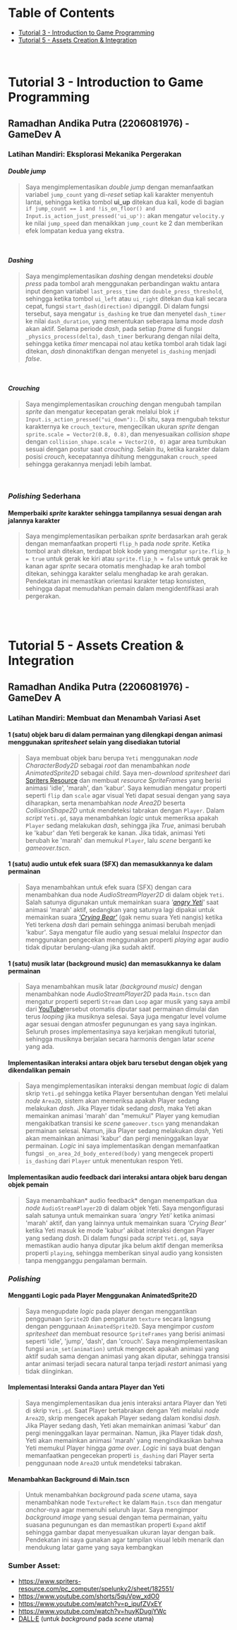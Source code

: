 # Table of Contents
- [Tutorial 3 - Introduction to Game Programming](#tutorial-3---introduction-to-game-programming)
- [Tutorial 5 - Assets Creation & Integration](#tutorial-5---assets-creation--integration)
<br>


# Tutorial 3 - Introduction to Game Programming
## Ramadhan Andika Putra (2206081976) - GameDev A <br>

### Latihan Mandiri: Eksplorasi Mekanika Pergerakan

#### *Double jump*
> Saya mengimplementasikan *double jump* dengan memanfaatkan variabel `jump_count` yang di-*reset* setiap kali karakter menyentuh lantai, sehingga ketika tombol **ui_up** ditekan dua kali, kode di bagian `if jump_count == 1 and !is_on_floor() and Input.is_action_just_pressed('ui_up'):` akan mengatur `velocity.y` ke nilai `jump_speed` dan menaikkan `jump_count` ke 2 dan memberikan efek lompatan kedua yang ekstra.
<br>

#### *Dashing*
> Saya mengimplementasikan *dashing* dengan mendeteksi *double press* pada tombol arah menggunakan perbandingan waktu antara input dengan variabel `last_press_time` dan `double_press_threshold`, sehingga ketika tombol `ui_left` atau `ui_right` ditekan dua kali secara cepat, fungsi `start_dash(direction)` dipanggil. Di dalam fungsi tersebut, saya mengatur `is_dashing` ke true dan menyetel `dash_timer` ke nilai `dash_duration`, yang menentukan seberapa lama mode *dash* akan aktif. Selama periode *dash*, pada setiap *frame* di fungsi `_physics_process(delta)`, `dash_timer` berkurang dengan nilai delta, sehingga ketika *timer* mencapai nol atau ketika tombol arah tidak lagi ditekan, *dash* dinonaktifkan dengan menyetel `is_dashing` menjadi *false*.
<br>

#### *Crouching*
> Saya mengimplementasikan *crouching* dengan mengubah tampilan *sprite* dan mengatur kecepatan gerak melalui blok `if Input.is_action_pressed("ui_down"):`. Di situ, saya mengubah tekstur karakternya ke `crouch_texture`, mengecilkan ukuran *sprite* dengan `sprite.scale = Vector2(0.8, 0.8)`, dan menyesuaikan *collision shape* dengan `collision_shape.scale = Vector2(0, 0)` agar area tumbukan sesuai dengan postur saat *crouching*. Selain itu, ketika karakter dalam posisi *crouch*, kecepatannya dihitung menggunakan `crouch_speed` sehingga gerakannya menjadi lebih lambat.<br>

<br>

### *Polishing* Sederhana

#### Memperbaiki *sprite* karakter sehingga tampilannya sesuai dengan arah jalannya karakter
> Saya mengimplementasikan perbaikan *sprite* berdasarkan arah gerak dengan memanfaatkan properti `flip_h` pada *node sprite*. Ketika tombol arah ditekan, terdapat blok kode yang mengatur `sprite.flip_h = true` untuk gerak ke kiri atau `sprite.flip_h = false` untuk gerak ke kanan agar *sprite* secara otomatis menghadap ke arah tombol ditekan, sehingga karakter selalu menghadap ke arah gerakan. Pendekatan ini memastikan orientasi karakter tetap konsisten, sehingga dapat memudahkan pemain dalam mengidentifikasi arah pergerakan.

<br>
<br>


# Tutorial 5 - Assets Creation & Integration
## Ramadhan Andika Putra (2206081976) - GameDev A <br>

### Latihan Mandiri: Membuat dan Menambah Variasi Aset

#### 1 (satu) objek baru di dalam permainan yang dilengkapi dengan animasi menggunakan *spritesheet* selain yang disediakan tutorial
> Saya membuat objek baru berupa `Yeti` menggunakan *node* *CharacterBody2D* sebagai *root* dan menambahkan *node* *AnimatedSprite2D* sebagai *child*. Saya men-*download* *spritesheet* dari [Spriters Resource](https://www.spriters-resource.com/pc_computer/spelunky2/sheet/182551/) dan membuat *resource* *SpriteFrames* yang berisi animasi 'idle', 'marah', dan 'kabur'. Saya kemudian mengatur properti seperti `flip` dan `scale` agar visual Yeti dapat sesuai dengan yang saya diharapkan, serta menambahkan *node* *Area2D* beserta *CollisionShape2D* untuk mendeteksi tabrakan dengan `Player`. Dalam *script* `Yeti.gd`, saya menambahkan *logic* untuk memeriksa apakah `Player` sedang melakukan *dash*, sehingga jika *True*, animasi berubah ke 'kabur' dan Yeti bergerak ke kanan. Jika tidak, animasi Yeti berubah ke 'marah' dan memukul `Player`, lalu *scene* berganti ke *gameover.tscn*.<br>

#### 1 (satu) audio untuk efek suara (SFX) dan memasukkannya ke dalam permainan
> Saya menambahkan untuk efek suara (SFX) dengan cara menambahkan dua node *AudioStreamPlayer2D* di dalam objek `Yeti`. Salah satunya digunakan untuk memainkan suara *'[angry Yeti](https://www.youtube.com/shorts/5quVpw_xdO0)'* saat animasi 'marah' aktif, sedangkan yang satunya lagi dipakai untuk memainkan suara *['Crying Bear'](https://www.youtube.com/watch?v=p_ipufZVxEY)* (gak nemu suara Yeti nangis) ketika Yeti terkena *dash* dari pemain sehingga animasi berubah menjadi 'kabur'. Saya mengatur file audio yang sesuai melalui *Inspector* dan menggunakan pengecekan menggunakan properti *playing* agar audio tidak diputar berulang-ulang jika sudah aktif.<br>

#### 1 (satu) musik latar (background music) dan memasukkannya ke dalam permainan
> Saya menambahkan musik latar *(background music)* dengan menambahkan node *AudioStreamPlayer2D* pada `Main.tscn` dan mengatur properti seperti `Stream` dan `Loop` agar musik yang saya ambil dari [YouTube](https://www.youtube.com/watch?v=huyKDugjYWc)tersebut otomatis diputar saat permainan dimulai dan terus *looping* jika musiknya selesai. Saya juga mengatur level volume agar sesuai dengan atmosfer pegunungan es yang saya inginkan. Seluruh proses implementasinya saya kerjakan mengikuti tutorial, sehingga musiknya berjalan secara harmonis dengan latar *scene* yang ada.<br>

#### Implementasikan interaksi antara objek baru tersebut dengan objek yang dikendalikan pemain
> Saya mengimplementasikan interaksi dengan membuat *logic* di dalam skrip `Yeti.gd` sehingga ketika Player bersentuhan dengan Yeti melalui *node* `Area2D`, sistem akan memeriksa apakah Player sedang melakukan *dash*. Jika Player tidak sedang *dash*, maka Yeti akan memainkan animasi 'marah' dan "memukul" Player yang kemudian mengakibatkan transisi ke *scene* `gameover.tscn` yang menandakan permainan selesai. Namun, jika Player sedang melakukan *dash*, Yeti akan memainkan animasi 'kabur' dan pergi meninggalkan layar permainan. *Logic* ini saya implementasikan dengan memanfaatkan fungsi `_on_area_2d_body_entered(body)` yang mengecek properti `is_dashing` dari `Player` untuk menentukan respon Yeti.<br>

#### Implementasikan audio feedback dari interaksi antara objek baru dengan objek pemain
> Saya menambahkan* audio feedback* dengan menempatkan dua *node* `AudioStreamPlayer2D` di dalam objek Yeti. Saya mengonfigurasi salah satunya untuk memainkan suara *'angry Yeti'* ketika animasi 'marah' aktif, dan yang lainnya untuk memainkan suara *'Crying Bear'* ketika Yeti masuk ke mode 'kabur' akibat interaksi dengan Player yang sedang *dash*. Di dalam fungsi pada *script* `Yeti.gd`, saya memastikan audio hanya diputar jika belum aktif dengan memeriksa properti `playing`, sehingga memberikan sinyal audio yang konsisten tanpa mengganggu pengalaman bermain.

### *Polishing*

####  Mengganti Logic pada Player Menggunakan AnimatedSprite2D
> Saya mengupdate *logic* pada player dengan menggantikan penggunaan `Sprite2D` dan pengaturan `texture` secara langsung dengan penggunaan `AnimatedSprite2D`. Saya mengimpor *custom spritesheet* dan membuat resource `SpriteFrames` yang berisi animasi seperti 'idle', 'jump', 'dash', dan 'crouch'. Saya mengimplementasikan fungsi `anim_set(animation)` untuk mengecek apakah animasi yang aktif sudah sama dengan animasi yang akan diputar, sehingga transisi antar animasi terjadi secara natural tanpa terjadi *restart* animasi yang tidak diinginkan.<br>

#### Implementasi Interaksi Ganda antara Player dan Yeti
> Saya mengimplementasikan dua jenis interaksi antara Player dan Yeti di skrip `Yeti.gd`. Saat Player bertabrakan dengan Yeti melalui *node* `Area2D`, skrip mengecek apakah Player sedang dalam kondisi *dash*. Jika Player sedang dash, Yeti akan memainkan animasi 'kabur' dan pergi meninggalkan layar permainan. Namun, jika Player tidak *dash*, Yeti akan memainkan animasi 'marah' yang mengindikasikan bahwa Yeti memukul Player hingga *game over*. *Logic* ini saya buat dengan memanfaatkan pengecekan properti `is_dashing` dari Player serta penggunaan node `Area2D` untuk mendeteksi tabrakan.<br>

#### Menambahkan Background di Main.tscn
> Untuk menambahkan *background* pada *scene* utama, saya menambahkan node `TextureRect` ke dalam `Main.tscn` dan mengatur *anchor*-nya agar memenuhi seluruh layar. Saya mengimpor *background image* yang sesuai dengan tema permainan, yaitu suasana pegunungan es dan memastikan properti `Expand` aktif sehingga gambar dapat menyesuaikan ukuran layar dengan baik. Pendekatan ini saya gunakan agar tampilan visual lebih menarik dan mendukung latar game yang saya kembangkan

### Sumber Asset:
* https://www.spriters-resource.com/pc_computer/spelunky2/sheet/182551/
* https://www.youtube.com/shorts/5quVpw_xdO0
* https://www.youtube.com/watch?v=p_ipufZVxEY
* https://www.youtube.com/watch?v=huyKDugjYWc
* [DALL·E](https://openart.ai/) (untuk *background* pada *scene* utama)